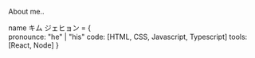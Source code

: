 About me..

name キム ジェヒョン = {<br>
  pronounce: "he" | "his"
  code: [HTML, CSS, Javascript, Typescript]
  tools: [React, Node]
}

